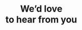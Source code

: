 ---
title: We’d love <br> to hear from you
highlighted: hear from you
description: Please fill out the form and we'll get back to you within 48 hours.
form:
  fields: 
    - label: First name
      name: first_name
      type: text
      placeholder: Your First name
      requared: false
      half: true
    - label: Last name
      name: last_name
      type: text
      placeholder: Your Last name
      requared: true
      half: true
    - label: Company name
      name: company_name
      type: text
      placeholder: Your Company name
      requared: true
      half: false
    - label: Your e-mail
      name: email
      type: email
      placeholder: Your Email
      requared: true
      half: false
    - label: Message
      name: message
      type: textarea
      placeholder: Your text
      requared: false
      half: false
  submit_action: //
  submit_button:
    text: Send Message
    icon: true
    variant: primary
  form_info: By submitting, you agree to our [Privacy Policy](https://lancedb.com/docs/LanceDB%20Privacy%20Policy.pdf) and allow LanceDB to store and process the information above to provide you with the content requested.
page_bg: 
  left: static/assets/vectors/contact-bg-left.svg
  right: static/assets/vectors/contact-bg-right.svg
---